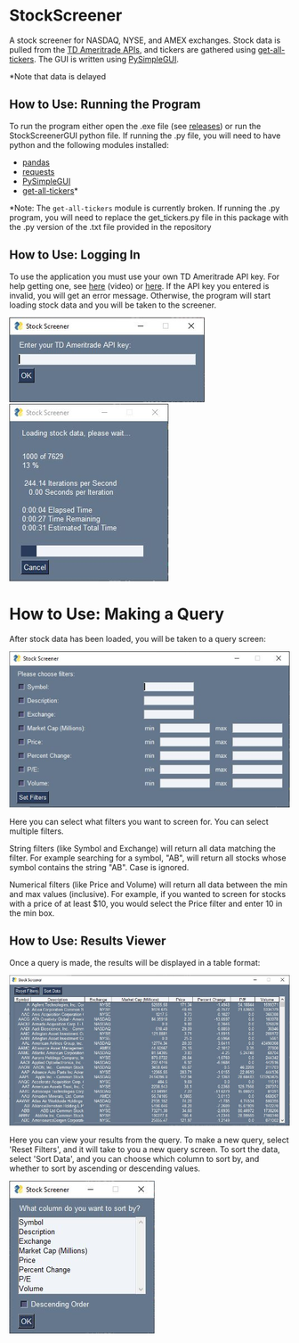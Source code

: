 # StockScreener

A stock screener for NASDAQ, NYSE, and AMEX exchanges. Stock data is pulled from the [TD Ameritrade APIs](https://developer.tdameritrade.com/apis), and tickers are gathered using [get-all-tickers](https://github.com/shilewenuw/get_all_tickers). The GUI is written using [PySimpleGUI](https://pysimplegui.readthedocs.io/en/latest/). 

*Note that data is delayed

## How to Use: Running the Program
To run the program either open the .exe file (see [releases](https://github.com/bmm14013/StockScreener/releases/tag/v0.1)) or run the StockScreenerGUI python file. If running the .py file, you will need to have python and the following modules installed:
* [pandas](https://pypi.org/project/pandas/)
* [requests](https://pypi.org/project/requests/)
* [PySimpleGUI](https://pypi.org/project/PySimpleGUI/)
* [get-all-tickers](https://pypi.org/project/get-all-tickers/)*

*Note: The `get-all-tickers` module is currently broken. If running the .py program, you will need to replace the get_tickers.py file in this package with the .py version of the .txt file provided in the repository

## How to Use: Logging In
To use the application you must use your own TD Ameritrade API key. For help getting one, see [here](https://www.youtube.com/watch?v=gaxjxVqUb_A) (video) or [here](https://developer.tdameritrade.com/content/getting-started). If the API key you entered is invalid, you will get an error message. Otherwise, the program will start loading stock data and you will be taken to the screener. 

<img src = "Screenshots/LoginImage.JPG">
<img src = "Screenshots/LoadingImage.JPG">

# How to Use: Making a Query
After stock data has been loaded, you will be taken to a query screen:

<img src = "Screenshots/QueryImage.JPG">

Here you can select what filters you want to screen for. You can select multiple filters.

String filters (like Symbol and Exchange) will return all data matching the filter. For example searching for a symbol, "AB", will return all stocks whose symbol contains the string "AB". Case is ignored.

Numerical filters (like Price and Volume) will return all data between the min and max values (inclusive).  For example, if you wanted to screen for stocks with a price of at least $10, you would select the Price filter and enter 10 in the min box. 

## How to Use: Results Viewer

Once a query is made, the results will be displayed in a table format:

<img src = "Screenshots/ScreenerImage.JPG">

Here you can view your results from the query. To make a new query, select 'Reset Filters', and it will take to you a new query screen. To sort the data, select 'Sort Data', and you can choose which column to sort by, and whether to sort by ascending or descending values. 

<img src = "Screenshots/SortImage.JPG">